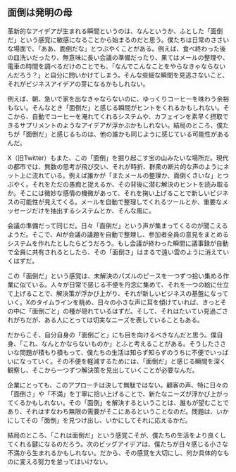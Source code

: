## 面倒は発明の母

革新的なアイデアが生まれる瞬間というのは、なんというか、ふとした「面倒だ」という感覚に敏感になることから始まるのだと思う。僕たちは日常のささいな場面で、「ああ、面倒だな」とつぶやくことがある。例えば、食べ終わった後の皿洗いだったり、無意味に長い会議の準備だったり、果てはメールの整理や、電車の時間を調べるだけのことでも、「なんでこんなことをやらなきゃならないんだろう？」と自分に問いかけてしまう。そんな些細な瞬間を見逃さないこと、それがビジネスアイデアの芽になるかもしれない。

例えば、朝、急いで家を出なきゃならないのに、ゆっくりコーヒーを味わう余裕もない。そんなとき「面倒だ」と感じる瞬間がヒントをくれるかもしれない。そこから、自動でコーヒーを淹れてくれるシステムや、カフェインを素早く摂取できるサプリメントのようなアイデアが浮かぶかもしれない。結局のところ、僕たちが「面倒だ」と感じるものは、他の誰かも同じように感じている可能性があるんだ。

X（旧Twitter）もまた、この「面倒」を掘り起こす宝の山みたいな場所だ。現代の都市では、無数の思考が飛び交い、それが時折、群衆の断片的な声のようにネット上に流れている。例えば誰かが「またメールの整理か、面倒くさいな」とつぶやく。それをただの愚痴と捉えるか、その背後に潜む解決のヒントを読み取るか。そこには微妙な感情の機微があって、それを掬い上げることで新しいビジネスの可能性が見えてくる。メールを自動で整理してくれるツールとか、重要なメッセージだけを抽出するシステムとか、そんな風に。

会議の準備だって同じだ。日々「面倒だ」という声が集まってくるのが聞こえるようだ。そこで、AIが会議の議題を自動で整理し、参加者全員の意見をまとめるシステムを作れたとしたらどうだろう。もし会議が終わった瞬間に議事録が自動で全員に共有されるとしたら、その「面倒さ」はまるで遠い雲のように消えていくはずだ。

この「面倒だ」という感覚は、未解決のパズルのピースを一つずつ拾い集める作業に似ている。人々が日常で感じる不便を丹念に集めて、それを一つの絵に仕立て上げることで、解決策が浮かび上がり、それが新しいビジネスの基盤になっていく。Xのタイムラインを眺め、日々の小さな声に耳を傾けていれば、きっとその中に「面倒ごと」の種が隠れているはずだ。そして、それはたいてい見過ごされがちだが、ある人にとっては切実なニーズを表していることもある。

だからこそ、自分自身の「面倒ごと」にも目を向けるべきなんだと思う。僕自身、「これ、なんとかならないものか」とふと考えることがある。そうしたささいな問題が積もり積もって、僕たちの生活は知らず知らずのうちに不便でいっぱいになっていく。その不便を軽減するためには、「面倒だ」と感じる瞬間を深く観察し、そこから一つずつ解決策を見出していくことが必要なんだ。

企業にとっても、このアプローチは決して無駄ではない。顧客の声、特に日々の「面倒さ」や「不満」を丁寧に拾い上げることで、新たなニーズが浮かび上がってくるかもしれない。その「面倒」を解決するということは、誰もが望むことであり、それはすなわち無限の需要がそこにあるということなのだ。問題は、いかにしてその「面倒」を見つけ出し、いかにしてそれに応えるかだ。

結局のところ、「これは面倒だ」という感覚こそが、僕たちの生活をより良くしてくれる鍵になるのだろう。次のビッグアイデアは、僕たちが日々感じる小さな不満から生まれるかもしれない。だから、その感覚を大切にし、何か具体的なものに変える努力を怠ってはいけない。